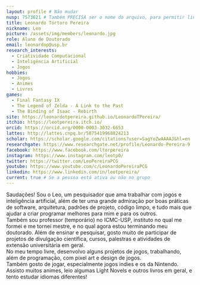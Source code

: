 ```yaml
---
layout: profile # Não mudar
nusp: 7573621 # Também PRECISA ser o nome do arquivo, para permitir linkagem
title: Leonardo Tórtoro Pereira
nickname: Leo
picture: /assets/img/members/leonardo.jpg
role: Aluno de Doutorado
email: leonardop@usp.br
research_interests:
  - Criatividade Computacional
  - Inteligência Artificial
  - Jogos
hobbies:
  - Jogos
  - Animes
  - Livros
games:
  - Final Fantasy IX
  - The Legend of Zelda - A Link to the Past
  - The Binding of Isaac - Rebirth
site: https://leonardotpereira.github.io/LeonardoTPereira/
itchio: https://leotpereira.itch.io/
orcid: https://orcid.org/0000-0003-3032-6653
lattes: http://lattes.cnpq.br/5875419968824213
scholar: https://scholar.google.com/citations?user=SagYoZwAAAAJ&hl=en
researchgate: https://www.researchgate.net/profile/Leonardo-Pereira-9
facebook: https://www.facebook.com/ltorpereira
instagram: https://www.instagram.com/leotp0/
twitter: https://twitter.com/LeoPereiraPCG
youtube: https://www.youtube.com/c/LeonardoPereiraPCG
linkedin: https://www.linkedin.com/in/leotpereira/
current: true # Se a pessoa está ativa ou não no grupo
---
```


Saudações! Sou o Leo, um pesquisador que ama trabalhar com jogos e inteligência artificial, além de ter uma grande admiração por boas práticas de software, arquitetura, padrões de projeto, código limpo, e tudo mais que ajudar a criar programar melhores para mim e para os outros. 
<br>Também sou professor (temporário) no ICMC-USP, instituto no qual me formei e me tornei mestre, e no qual agora estou terminando meu doutorado. Além de ensinar e pesquisar, gosto muito de participar de projetos de divulgação científica, cursos, palestras e atividades de extensão universitária em geral. 
<br>No meu tempo livre, desenvolvo alguns projetos de jogos, trabalhando, além de programação, com pixel art e design de jogos.
<br>Também gosto de jogar, especialmente jogos indies e os da Nintendo. Assisto muitos animes, leio algumas Light Novels e outros livros em geral, e tento estudar idiomas diferentes!
